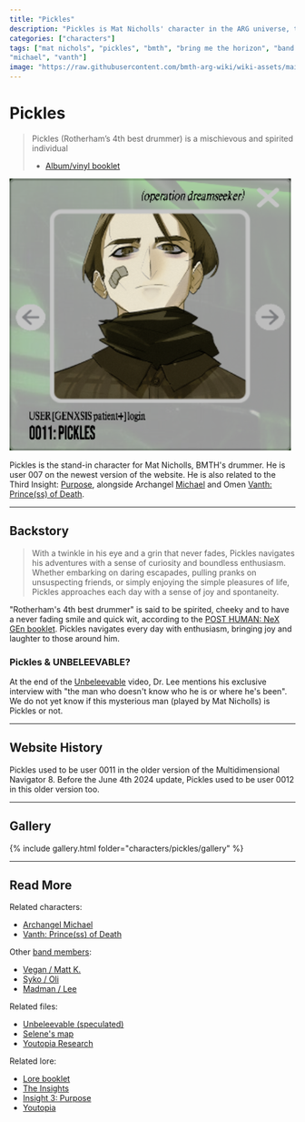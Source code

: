 ```yaml
---
title: "Pickles"
description: "Pickles is Mat Nicholls' character in the ARG universe, the drummer for Bring Me The Horizon. "
categories: ["characters"]
tags: ["mat nichols", "pickles", "bmth", "bring me the horizon", "band member", "purpose", 
"michael", "vanth"]
image: "https://raw.githubusercontent.com/bmth-arg-wiki/wiki-assets/main/characters/pickles/pickles-300x300.png"
---
```


# Pickles

> Pickles (Rotherham’s 4th best drummer) is a mischievous and spirited individual
> 
> - [Album/vinyl booklet](../lore/booklet)

![Pickles Avatar](https://raw.githubusercontent.com/bmth-arg-wiki/wiki-assets/main/characters/pickles/11pickles.png)

Pickles is the stand-in character for Mat Nicholls, BMTH's drummer. He is user 007 on the newest version of the 
website. He is also related to the Third Insight: [Purpose](../lore/insight3-purpose), 
alongside Archangel [Michael](michael) and Omen [Vanth: Prince(ss) of Death](vanth).

***

## Backstory

> With a twinkle in his eye and a grin that never fades, Pickles navigates his adventures with a sense of curiosity and 
> boundless enthusiasm. Whether embarking on daring escapades, pulling pranks on unsuspecting friends, or simply 
> enjoying the simple pleasures of life, Pickles approaches each day with a sense of joy and spontaneity.

"Rotherham's 4th best drummer" is said to be spirited, cheeky and to have a never fading smile and quick wit, 
according to the [POST HUMAN: NeX GEn booklet](../lore/booklet). Pickles navigates every day with enthusiasm, 
bringing joy and laughter to those around him.

### Pickles & UNBELEEVABLE?

At the end of the [Unbeleevable](../for-sof/unbeleevable) video, 
Dr. Lee mentions his exclusive interview with "the man who doesn't know who he is or where he's been".
We do not yet know if this mysterious man (played by Mat Nicholls) is Pickles or not.

***

## Website History

Pickles used to be user 0011 in the older version of the Multidimensional Navigator 8.
Before the June 4th 2024 update, Pickles used to be user 0012 in this older version too.

***

## Gallery

{% include gallery.html folder="characters/pickles/gallery" %}
***

## Read More

Related characters:

- [Archangel Michael](michael)
- [Vanth: Prince(ss) of Death](vanth)

Other [band members](characters#band-members):

- [Vegan / Matt K.](vegan)
- [Syko / Oli](syko)
- [Madman / Lee](madman)

Related files:

- [Unbeleevable (speculated)](../for-sof/unbeleevable)
- [Selene's map](../for-sof/selenes_map)
- [Youtopia Research](../for-sof/selene_youtopia_doc)

Related lore:

- [Lore booklet](../lore/booklet)
- [The Insights](../lore/insights)
- [Insight 3: Purpose](../lore/insight3-purpose)
- [Youtopia](../lore/youtopia)

